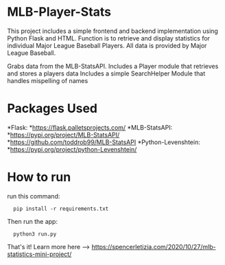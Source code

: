 # MLB-Player-Stats

This project includes a simple frontend and backend implementation using Python Flask and HTML.
Function is to retrieve and display statistics for individual Major League Baseball Players.
All data is provided by Major League Baseball.

Grabs data from the MLB-StatsAPI.
Includes a Player module that retrieves and stores a players data
Includes a simple SearchHelper Module that handles mispelling of names

# Packages Used
*Flask: 
  *https://flask.palletsprojects.com/
*MLB-StatsAPI:
  *https://pypi.org/project/MLB-StatsAPI/
  *https://github.com/toddrob99/MLB-StatsAPI
*Python-Levenshtein:
  *https://pypi.org/project/python-Levenshtein/

# How to run
run this command:
```
  pip install -r requirements.txt
```
Then run the app:
```
  python3 run.py
```
  
That's it! Learn more here --> https://spencerletizia.com/2020/10/27/mlb-statistics-mini-project/
